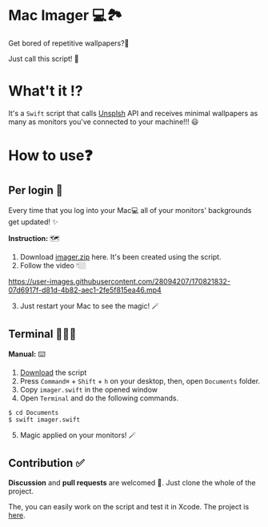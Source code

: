 
# Mac Imager 💻🏞

Get bored of repetitive wallpapers?🫣

Just call this script! 🫡


# What't it ⁉️

It's a `Swift` script that calls [Unsplsh](https://www.unsplash.com/) API and receives minimal wallpapers as many as monitors you've connected to your machine!!! 😃

# How to use❓

## Per login 🔆
Every time that you log into your Mac💻 all of your monitors' backgrounds get updated! ✨

**Instruction:** 🗺
1. Download [imager.zip](https://github.com/mamadfrhi/MacImager/blob/main/MacImagerApp/imager.zip) here. It's been created using the script.
2. Follow the video 👇🏼

https://user-images.githubusercontent.com/28094207/170821832-07d6917f-d81d-4b82-aec1-2fe5f815ea46.mp4

3. Just restart your Mac to see the magic! 🪄


## Terminal 🧑🏻‍💻
**Manual:** ⌨️
1. [Download](https://github.com/mamadfrhi/MacImager/tree/main/MacImagerScript) the script
2. Press `Command⌘` + `Shift` + `h` on your desktop, then, open `Documents` folder.
3. Copy `imager.swift` in the opened window
4. Open `Terminal` and do the following commands.

```
$ cd Documents
$ swift imager.swift
```
5. Magic applied on your monitors! 🪄

## Contribution ✅
**Discussion** and **pull requests** are welcomed 💖.
Just clone the whole of the project.

The, you can easily work on the script and test it in Xcode.
The project is [here](https://github.com/mamadfrhi/MacImager/tree/main/MacImagerProject).
